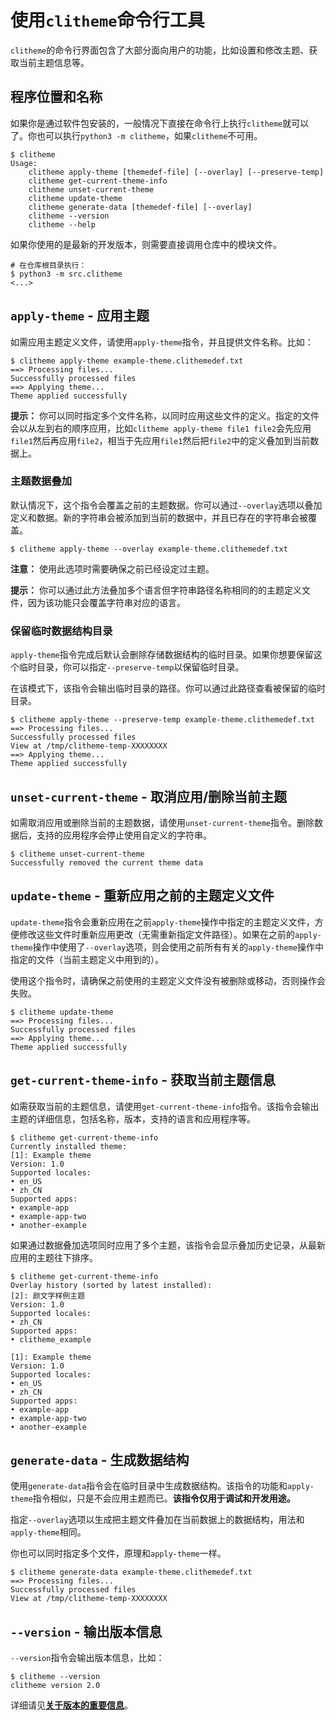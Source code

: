 # 使用`clitheme`命令行工具

`clitheme`的命令行界面包含了大部分面向用户的功能，比如设置和修改主题、获取当前主题信息等。

## 程序位置和名称

如果你是通过软件包安装的，一般情况下直接在命令行上执行`clitheme`就可以了。你也可以执行`python3 -m clitheme`，如果`clitheme`不可用。

```plaintext
$ clitheme
Usage:
	clitheme apply-theme [themedef-file] [--overlay] [--preserve-temp]
	clitheme get-current-theme-info
	clitheme unset-current-theme
	clitheme update-theme
	clitheme generate-data [themedef-file] [--overlay]
	clitheme --version
	clitheme --help
```

如果你使用的是最新的开发版本，则需要直接调用仓库中的模块文件。

```plaintext
# 在仓库根目录执行：
$ python3 -m src.clitheme
<...>
```

## `apply-theme` - 应用主题

如需应用主题定义文件，请使用`apply-theme`指令，并且提供文件名称。比如：

```plaintext
$ clitheme apply-theme example-theme.clithemedef.txt
==> Processing files...
Successfully processed files
==> Applying theme...
Theme applied successfully
```

**提示：** 你可以同时指定多个文件名称，以同时应用这些文件的定义。指定的文件会以从左到右的顺序应用，比如`clitheme apply-theme file1 file2`会先应用`file1`然后再应用`file2`，相当于先应用`file1`然后把`file2`中的定义叠加到当前数据上。

### 主题数据叠加

默认情况下，这个指令会覆盖之前的主题数据。你可以通过`--overlay`选项以叠加定义和数据。新的字符串会被添加到当前的数据中，并且已存在的字符串会被覆盖。

```plaintext
$ clitheme apply-theme --overlay example-theme.clithemedef.txt
```

**注意：** 使用此选项时需要确保之前已经设定过主题。

**提示：** 你可以通过此方法叠加多个语言但字符串路径名称相同的的主题定义文件，因为该功能只会覆盖字符串对应的语言。

### 保留临时数据结构目录

`apply-theme`指令完成后默认会删除存储数据结构的临时目录。如果你想要保留这个临时目录，你可以指定`--preserve-temp`以保留临时目录。

在该模式下，该指令会输出临时目录的路径。你可以通过此路径查看被保留的临时目录。

```plaintext
$ clitheme apply-theme --preserve-temp example-theme.clithemedef.txt 
==> Processing files...
Successfully processed files
View at /tmp/clitheme-temp-XXXXXXXX
==> Applying theme...
Theme applied successfully
```

## `unset-current-theme` - 取消应用/删除当前主题

如需取消应用或删除当前的主题数据，请使用`unset-current-theme`指令。删除数据后，支持的应用程序会停止使用自定义的字符串。

```plaintext
$ clitheme unset-current-theme
Successfully removed the current theme data
```

## `update-theme` - 重新应用之前的主题定义文件

`update-theme`指令会重新应用在之前`apply-theme`操作中指定的主题定义文件，方便修改这些文件时重新应用更改（无需重新指定文件路径）。如果在之前的`apply-theme`操作中使用了`--overlay`选项，则会使用之前所有有关的`apply-theme`操作中指定的文件（当前主题定义中用到的）。

使用这个指令时，请确保之前使用的主题定义文件没有被删除或移动，否则操作会失败。

```plaintext
$ clitheme update-theme
==> Processing files...
Successfully processed files
==> Applying theme...
Theme applied successfully
```

## `get-current-theme-info` - 获取当前主题信息

如需获取当前的主题信息，请使用`get-current-theme-info`指令。该指令会输出主题的详细信息，包括名称，版本，支持的语言和应用程序等。

```plaintext
$ clitheme get-current-theme-info
Currently installed theme: 
[1]: Example theme
Version: 1.0
Supported locales: 
• en_US
• zh_CN
Supported apps: 
• example-app
• example-app-two
• another-example
```

如果通过数据叠加选项同时应用了多个主题，该指令会显示叠加历史记录，从最新应用的主题往下排序。

```plaintext
$ clitheme get-current-theme-info
Overlay history (sorted by latest installed):
[2]: 颜文字样例主题
Version: 1.0
Supported locales: 
• zh_CN
Supported apps: 
• clitheme_example

[1]: Example theme
Version: 1.0
Supported locales: 
• en_US
• zh_CN
Supported apps: 
• example-app
• example-app-two
• another-example
```

## `generate-data` - 生成数据结构

使用`generate-data`指令会在临时目录中生成数据结构。该指令的功能和`apply-theme`指令相似，只是不会应用主题而已。**该指令仅用于调试和开发用途。**

指定`--overlay`选项以生成把主题文件叠加在当前数据上的数据结构，用法和`apply-theme`相同。

你也可以同时指定多个文件，原理和`apply-theme`一样。

```plaintext
$ clitheme generate-data example-theme.clithemedef.txt
==> Processing files...
Successfully processed files
View at /tmp/clitheme-temp-XXXXXXXX
```

## `--version` - 输出版本信息

`--version`指令会输出版本信息，比如：

```plaintext
$ clitheme --version
clitheme version 2.0
```

详细请见[**关于版本的重要信息**](关于版本的重要信息.md)。
